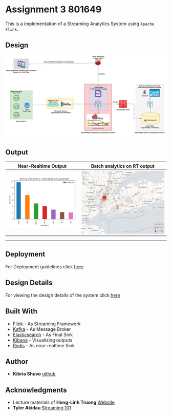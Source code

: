 # Assignment 3 801649

This is a implementation of a Streaming Analytics System using `Apache Flink`. 

## Design
![alt-text-1](reports/images/design.png "Design")

## Output
Near-Realtime Output            |  Batch analytics on RT output 
:-------------------------:|:-------------------------:
![alt-text-2](reports/images/outputRT.png "RT output") |  ![alt-text-2](reports/images/mapCrop.PNG "Batch Analytics")

---
## Deployment

For Deployment guidelines click [here](reports/Assignment-3-Deployment.md)

## Design Details

For viewing the design details of the system click [here](reports/Assignment-3-Design.md)

## Built With

* [Flink](https://flink.apache.org/) - As Streaming Framework
* [Kafka](https://kafka.apache.org/) - As Message Broker
* [Elasticsearch](https://www.elastic.co/products/elasticsearch) - As Final Sink
* [Kibana](https://www.elastic.co/products/kibana) - Visualizing outputs
* [Redis](https://redis.io/) - As near-realtime Sink



## Author

* **Kibria Shuvo** [github](https://github.com/kibriashuvo)



## Acknowledgments

* Lecture materials of **Hong-Linh Truong** [Website](https://users.aalto.fi/~truongh4/) 
* **Tyler Akidau** [Streaming 101](https://www.oreilly.com/ideas/the-world-beyond-batch-streaming-101)
